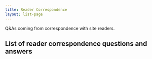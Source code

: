 ```yaml
---
title: Reader Correspondence
layout: list-page
---
```


Q&As coming from correspondence with site readers.

## List of reader correspondence questions and answers
